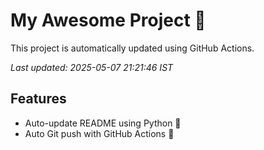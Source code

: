 # My Awesome Project 🚀

This project is automatically updated using GitHub Actions.

_Last updated: 2025-05-07 21:21:46 IST_

## Features
- Auto-update README using Python 🐍
- Auto Git push with GitHub Actions 🤖
